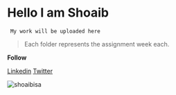 # Hello I am Shoaib

``` My work will be uploaded here```
> Each folder represents the assignment week each.

**Follow** 

[Linkedin](https://www.linkedin.com/in/shoaibisa/)
[Twitter](https://www.twitter.com/shoaibisa)

<p align="left"> <img src="https://komarev.com/ghpvc/?username=shoaibisa&label=Profile%20views&color=0e75b6&style=flat" alt="shoaibisa" /> </p>
